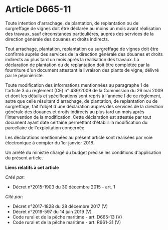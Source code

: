 # Article D665-11

Toute intention d'arrachage, de plantation, de replantation ou de surgreffage de vignes doit être déclarée au moins un mois
avant réalisation des travaux, sauf circonstances particulières, auprès des services de la direction générale des douanes et
droits indirects.

Tout arrachage, plantation, replantation ou surgreffage de vignes doit être confirmé auprès des services de la direction
générale des douanes et droits indirects au plus tard un mois après la réalisation des travaux. La déclaration de plantation
ou de replantation doit être complétée par la fourniture d'un document attestant la livraison des plants de vigne, délivré
par le pépiniériste.

Toute modification des informations mentionnées au paragraphe 1 de l'article 3 du règlement (CE) n° 436/2009 de la Commission
du 26 mai 2009 et dont les détails et spécifications sont repris à l'annexe I de ce règlement, autre que celle résultant
d'arrachage, de plantation, de replantation ou de surgreffage, fait l'objet d'une déclaration auprès des services de la
direction générale des douanes et droits indirects au plus tard un mois après l'intervention de la modification. Cette
déclaration est attestée par tout document ayant date certaine permettant d'établir la modification du parcellaire de
l'exploitation concernée.

Les déclarations mentionnées au présent article sont réalisées par voie électronique à compter du 1er janvier 2018.

Un arrêté du ministre chargé du budget précise les conditions d'application du présent article.

**Liens relatifs à cet article**

_Créé par_:

  - Décret n°2015-1903 du 30 décembre 2015 - art. 1

_Cité par_:

  - Décret n°2017-1828 du 28 décembre 2017 (V)
  - Décret n°2019-597 du 14 juin 2019 (V)
  - Code rural et de la pêche maritime - art. D665-13 (V)
  - Code rural et de la pêche maritime - art. R661-31 (V)
